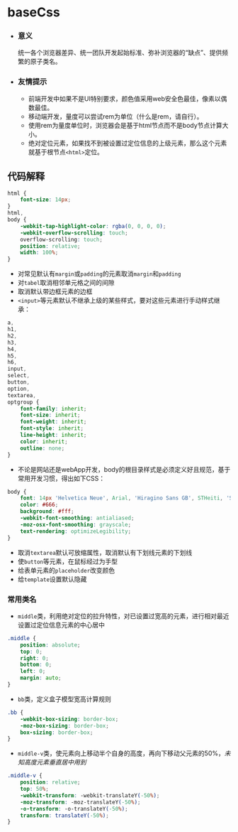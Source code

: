 # baseCss

- ### 意义
    统一各个浏览器差异、统一团队开发起始标准、弥补浏览器的“缺点”、提供频繁的原子类名。

- ### 友情提示
    - 前端开发中如果不是UI特别要求，颜色值采用web安全色最佳，像素以偶数最佳。
    - 移动端开发，量度可以尝试rem为单位（什么是rem，请自行）。
    - 使用rem为量度单位时，浏览器会是基于html节点而不是body节点计算大小。
    - 绝对定位元素，如果找不到被设置过定位信息的上级元素，那么这个元素就基于根节点`<html>`定位。

## 代码解释

```css
html {
    font-size: 14px;
}
html,
body {
    -webkit-tap-highlight-color: rgba(0, 0, 0, 0);
    -webkit-overflow-scrolling: touch;
    overflow-scrolling: touch;
    position: relative;
    width: 100%;
}
```

- 对常见默认有`margin`或`padding`的元素取消`margin`和`padding`
- 对`tabel`取消相邻单元格之间的间隙
- 取消默认带边框元素的边框
- `<input>`等元素默认不继承上级的某些样式，要对这些元素进行手动样式继承：

```css
a,
h1,
h2,
h3,
h4,
h5,
h6,
input,
select,
button,
option,
textarea,
optgroup {
    font-family: inherit;
    font-size: inherit;
    font-weight: inherit;
    font-style: inherit;
    line-height: inherit;
    color: inherit;
    outline: none;
}
```

- 不论是网站还是webApp开发，body的根目录样式是必须定义好且规范，基于常用开发习惯，得出如下CSS：

```css
body {
    font: 14px 'Helvetica Neue', Arial, 'Hiragino Sans GB', STHeiti, 'STHeiti Light [STXihei]', 'Microsoft Yahei', sans-serif;
    color: #666;
    background: #fff;
    -webkit-font-smoothing: antialiased;
    -moz-osx-font-smoothing: grayscale;
    text-rendering: optimizeLegibility;
}
```

- 取消`textarea`默认可放缩属性，取消默认有下划线元素的下划线
- 使`button`等元素，在鼠标经过为手型
- 给表单元素的`placeholder`改变颜色
- 给`template`设置默认隐藏

### 常用类名
- `middle`类，利用绝对定位的拉升特性，对已设置过宽高的元素，进行相对最近设置过定位信息元素的中心居中

```css
.middle {
    position: absolute;
    top: 0;
    right: 0;
    bottom: 0;
    left: 0;
    margin: auto;
}
```

- `bb`类，定义盒子模型宽高计算规则

```css
.bb {
    -webkit-box-sizing: border-box;
    -moz-box-sizing: border-box;
    box-sizing: border-box;
}
```

- `middle-v`类，使元素向上移动半个自身的高度，再向下移动父元素的50%，*未知高度元素垂直居中用到*

```css
.middle-v {
    position: relative;
    top: 50%;
    -webkit-transform: -webkit-translateY(-50%);
    -moz-transform: -moz-translateY(-50%);
    -o-transform: -o-translateY(-50%);
    transform: translateY(-50%);
}
```